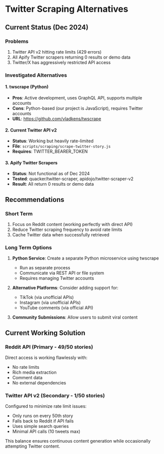 # Twitter Scraping Alternatives

## Current Status (Dec 2024)

### Problems

1. Twitter API v2 hitting rate limits (429 errors)
2. All Apify Twitter scrapers returning 0 results or demo data
3. Twitter/X has aggressively restricted API access

### Investigated Alternatives

#### 1. twscrape (Python)

- **Pros**: Active development, uses GraphQL API, supports multiple accounts
- **Cons**: Python-based (our project is JavaScript), requires Twitter accounts
- **URL**: https://github.com/vladkens/twscrape

#### 2. Current Twitter API v2

- **Status**: Working but heavily rate-limited
- **File**: `scripts/scraping/scrape-twitter-story.js`
- **Requires**: TWITTER_BEARER_TOKEN

#### 3. Apify Twitter Scrapers

- **Status**: Not functional as of Dec 2024
- **Tested**: quacker/twitter-scraper, apidojo/twitter-scraper-v2
- **Result**: All return 0 results or demo data

## Recommendations

### Short Term

1. Focus on Reddit content (working perfectly with direct API)
2. Reduce Twitter scraping frequency to avoid rate limits
3. Cache Twitter data when successfully retrieved

### Long Term Options

1. **Python Service**: Create a separate Python microservice using twscrape

   - Run as separate process
   - Communicate via REST API or file system
   - Requires managing Twitter accounts

2. **Alternative Platforms**: Consider adding support for:

   - TikTok (via unofficial APIs)
   - Instagram (via unofficial APIs)
   - YouTube comments (via official API)

3. **Community Submissions**: Allow users to submit viral content

## Current Working Solution

### Reddit API (Primary - 49/50 stories)

Direct access is working flawlessly with:

- No rate limits
- Rich media extraction
- Comment data
- No external dependencies

### Twitter API v2 (Secondary - 1/50 stories)

Configured to minimize rate limit issues:

- Only runs on every 50th story
- Falls back to Reddit if API fails
- Uses simple search queries
- Minimal API calls (10 tweets max)

This balance ensures continuous content generation while occasionally attempting Twitter content.
